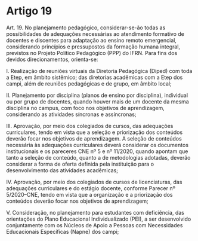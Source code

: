 # Artigo 19

Art. 19. No planejamento pedagógico, considerar-se-ão todas as possibilidades de adequações necessárias ao
atendimento formativo de docentes e discentes para adaptação ao ensino remoto emergencial, considerando
princípios e pressupostos da formação humana integral, previstos no Projeto Político Pedagógico (PPP) do IFRN.
Para fins dos devidos direcionamentos, orienta-se:

I. Realização de reuniões virtuais da Diretoria Pedagógica (Diped) com toda a Etep, em âmbito sistêmico; das
diretorias acadêmicas com a Etep dos campi, além de reuniões pedagógicas e de grupo, em âmbito local;

II. Planejamento por disciplina (planos de ensino por disciplina), individual ou por grupo de docentes, quando
houver mais de um docente da mesma disciplina no campus, com foco nos objetivos de aprendizagem,
considerando as atividades síncronas e assíncronas;

III. Aprovação, por meio dos colegiados de cursos, das adequações curriculares, tendo em vista que a seleção e
priorização dos conteúdos deverão focar nos objetivos de aprendizagem. A seleção de conteúdos necessária às
adequações curriculares deverá considerar os documentos institucionais e os pareceres CNE nº 5 e nº 11/2020,
quando apontam que tanto a seleção de conteúdo, quanto a de metodologias adotadas, deverão considerar a forma
de oferta definida pela instituição para o desenvolvimento das atividades acadêmicas;

IV. Aprovação, por meio dos colegiados de cursos de licenciaturas, das adequações curriculares e do estágio
docente, conforme Parecer nº 5/2020–CNE, tendo em vista que a organização e a priorização dos conteúdos
deverão focar nos objetivos de aprendizagem;

V. Consideração, no planejamento para estudantes com deficiência, das orientações do Plano Educacional
Individualizado (PEI), a ser desenvolvido conjuntamente com os Núcleos de Apoio a Pessoas com Necessidades
Educacionais Específicas (Napne) dos campi;
